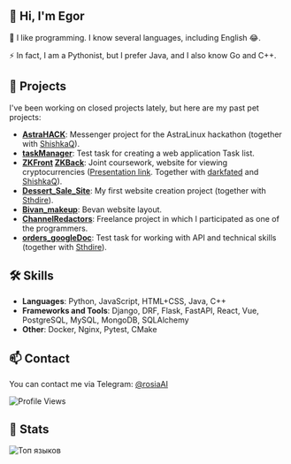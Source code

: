 ## 👋 Hi, I'm Egor

🌱 I like programming. I know several languages, including English 😂.

⚡ In fact, I am a Pythonist, but I prefer Java, and I also know Go and C++.

## 🚀 Projects

I've been working on closed projects lately, but here are my past pet projects:

- **[AstraHACK](https://github.com/opazdunTeam/AstraHACK)**: Messenger project for the AstraLinux hackathon (together with [ShishkaQ](https://github.com/ShishkaQ)).
- **[taskManager](https://github.com/rosiaAI/taskManager)**: Test task for creating a web application Task list.
- **[ZKFront](https://github.com/darkfated/ZKFront) [ZKBack](https://github.com/darkfated/ZKBack)**: Joint coursework, website for viewing cryptocurrencies ([Presentation link](https://docs.google.com/presentation/d/13OZH23zO1Tk84Aw_fOlSthKxVQv7IDLH/edit?usp=sharing&ouid=107036428537904750253&rtpof=true&sd=true). Together with [darkfated](https://github.com/darkfated) and [ShishkaQ](https://github.com/ShishkaQ)).
- **[Dessert_Sale_Site](https://github.com/rosiaAI/Dessert_Sale_Site)**: My first website creation project (together with [Sthdire](https://github.com/Sthdire)).
- **[Bivan_makeup](https://github.com/rosiaAI/Bivan_makeup)**: Bevan website layout.
- **[ChannelRedactors](https://github.com/Pearson77/ChannelRedactors)**: Freelance project in which I participated as one of the programmers.
- **[orders_googleDoc](https://github.com/rosiaAI/orders_googleDoc?tab=readme-ov-file)**: Test task for working with API and technical skills (together with [Sthdire](https://github.com/Sthdire)).

## 🛠 Skills

- **Languages**: Python, JavaScript, HTML+CSS, Java, C++
- **Frameworks and Tools**: Django, DRF, Flask, FastAPI, React, Vue, PostgreSQL, MySQL, MongoDB, SQLAlchemy
- **Other**: Docker, Nginx, Pytest, CMake

<!--## 📊 GitHub Stats

![Rosia's GitHub stats](https://github-readme-stats.vercel.app/api?username=yourusername&show_icons=true&theme=radical)
-->
## 📫 Contact

You can contact me via Telegram: [@rosiaAI](https://t.me/rosiaAI)

![Profile Views](https://komarev.com/ghpvc/?username=rosia&color=blue)

## 📅 Stats
![Топ языков](https://github-readme-stats.vercel.app/api/top-langs/?username=rosiaAI&layout=compact&theme=dark&hide_border=true)
